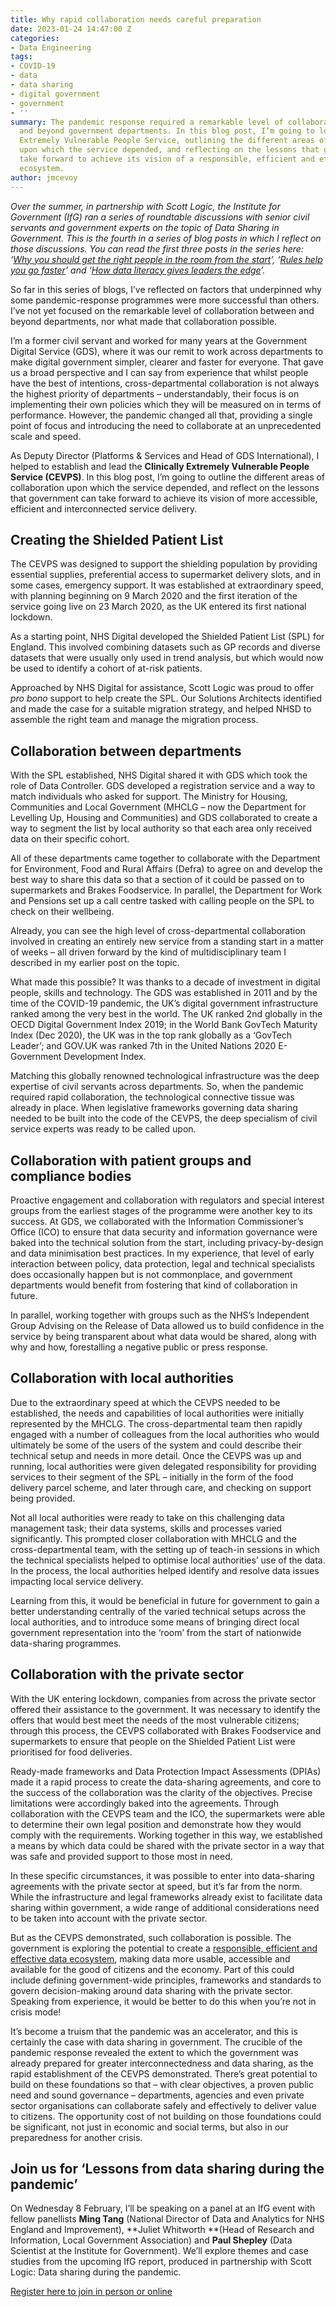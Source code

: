 ```yaml
---
title: Why rapid collaboration needs careful preparation
date: 2023-01-24 14:47:00 Z
categories:
- Data Engineering
tags:
- COVID-19
- data
- data sharing
- digital government
- government
- ''
summary: The pandemic response required a remarkable level of collaboration between
  and beyond government departments. In this blog post, I’m going to look at the Clinically
  Extremely Vulnerable People Service, outlining the different areas of collaboration
  upon which the service depended, and reflecting on the lessons that government can
  take forward to achieve its vision of a responsible, efficient and effective data
  ecosystem.
author: jmcevoy
---
```


*Over the summer, in partnership with Scott Logic, the Institute for Government (IfG) ran a series of roundtable discussions with senior civil servants and government experts on the topic of Data Sharing in Government. This is the fourth in a series of blog posts in which I reflect on those discussions. You can read the first three posts in the series here: ‘[Why you should get the right people in the room from the start](https://blog.scottlogic.com/2022/11/18/why-you-should-get-the-right-people-in-the-room-from-the-start.html)’, ‘[Rules help you go faster](https://blog.scottlogic.com/2022/11/30/rules-help-you-go-faster.html)’ and ‘[How data literacy gives leaders the edge](https://blog.scottlogic.com/2023/01/12/how-data-literacy-gives-leaders-the-edge.html)’.*

So far in this series of blogs, I’ve reflected on factors that underpinned why some pandemic-response programmes were more successful than others. I’ve not yet focused on the remarkable level of collaboration between and beyond departments, nor what made that collaboration possible.

I’m a former civil servant and worked for many years at the Government Digital Service (GDS), where it was our remit to work across departments to make digital government simpler, clearer and faster for everyone. That gave us a broad perspective and I can say from experience that whilst people have the best of intentions, cross-departmental collaboration is not always the highest priority of departments – understandably, their focus is on implementing their own policies which they will be measured on in terms of performance. However, the pandemic changed all that, providing a single point of focus and introducing the need to collaborate at an unprecedented scale and speed.

As Deputy Director (Platforms & Services and Head of GDS International), I helped to establish and lead the **Clinically Extremely Vulnerable People Service (CEVPS)**. In this blog post, I’m going to outline the different areas of collaboration upon which the service depended, and reflect on the lessons that government can take forward to achieve its vision of more accessible, efficient and interconnected service delivery.

## Creating the Shielded Patient List

The CEVPS was designed to support the shielding population by providing essential supplies, preferential access to supermarket delivery slots, and in some cases, emergency support. It was established at extraordinary speed, with planning beginning on 9 March 2020 and the first iteration of the service going live on 23 March 2020, as the UK entered its first national lockdown.

As a starting point, NHS Digital developed the Shielded Patient List (SPL) for England. This involved combining datasets such as GP records and diverse datasets that were usually only used in trend analysis, but which would now be used to identify a cohort of at-risk patients. 

Approached by NHS Digital for assistance, Scott Logic was proud to offer *pro bono* support to help create the SPL. Our Solutions Architects identified and made the case for a suitable migration strategy, and helped NHSD to assemble the right team and manage the migration process.

## Collaboration between departments

With the SPL established, NHS Digital shared it with GDS which took the role of Data Controller. GDS developed a registration service and a way to match individuals who asked for support. The Ministry for Housing, Communities and Local Government (MHCLG – now the Department for Levelling Up, Housing and Communities) and GDS collaborated to create a way to segment the list by local authority so that each area only received data on their specific cohort. 

All of these departments came together to collaborate with the Department for Environment, Food and Rural Affairs (Defra) to agree on and develop the best way to share this data so that a section of it could be passed on to supermarkets and Brakes Foodservice. In parallel, the Department for Work and Pensions set up a call centre tasked with calling people on the SPL to check on their wellbeing.

Already, you can see the high level of cross-departmental collaboration involved in creating an entirely new service from a standing start in a matter of weeks – all driven forward by the kind of multidisciplinary team I described in my earlier post on the topic.

What made this possible? It was thanks to a decade of investment in digital people, skills and technology. The GDS was established in 2011 and by the time of the COVID-19 pandemic, the UK’s digital government infrastructure ranked among the very best in the world. The UK ranked 2nd globally in the OECD Digital Government Index 2019; in the World Bank GovTech Maturity Index (Dec 2020), the UK was in the top rank globally as a ‘GovTech Leader’; and GOV.UK was ranked 7th in the United Nations 2020 E-Government Development Index.

Matching this globally renowned technological infrastructure was the deep expertise of civil servants across departments. So, when the pandemic required rapid collaboration, the technological connective tissue was already in place. When legislative frameworks governing data sharing needed to be built into the code of the CEVPS, the deep specialism of civil service experts was ready to be called upon.

## Collaboration with patient groups and compliance bodies

Proactive engagement and collaboration with regulators and special interest groups from the earliest stages of the programme were another key to its success. At GDS, we collaborated with the Information Commissioner’s Office (ICO) to ensure that data security and information governance were baked into the technical solution from the start, including privacy-by-design and data minimisation best practices. In my experience, that level of early interaction between policy, data protection, legal and technical specialists does occasionally happen but is not commonplace, and government departments would benefit from fostering that kind of collaboration in future.  

In parallel, working together with groups such as the NHS’s Independent Group Advising on the Release of Data allowed us to build confidence in the service by being transparent about what data would be shared, along with why and how, forestalling a negative public or press response.

## Collaboration with local authorities

Due to the extraordinary speed at which the CEVPS needed to be established, the needs and capabilities of local authorities were initially represented by the MHCLG. The cross-departmental team then rapidly engaged with a number of colleagues from the local authorities who would ultimately be some of the users of the system and could describe their technical setup and needs in more detail. Once the CEVPS was up and running, local authorities were given delegated responsibility for providing services to their segment of the SPL – initially in the form of the food delivery parcel scheme, and later through care, and checking on support being provided.

Not all local authorities were ready to take on this challenging data management task; their data systems, skills and processes varied significantly. This prompted closer collaboration with MHCLG and the cross-departmental team, with the setting up of teach-in sessions in which the technical specialists helped to optimise local authorities’ use of the data. In the process, the local authorities helped identify and resolve data issues impacting local service delivery. 

Learning from this, it would be beneficial in future for government to gain a better understanding centrally of the varied technical setups across the local authorities, and to introduce some means of bringing direct local government representation into the ‘room’ from the start of nationwide data-sharing programmes.

## Collaboration with the private sector

With the UK entering lockdown, companies from across the private sector offered their assistance to the government. It was necessary to identify the offers that would best meet the needs of the most vulnerable citizens; through this process, the CEVPS collaborated with Brakes Foodservice and supermarkets to ensure that people on the Shielded Patient List were prioritised for food deliveries. 

Ready-made frameworks and Data Protection Impact Assessments (DPIAs) made it a rapid process to create the data-sharing agreements, and core to the success of the collaboration was the clarity of the objectives. Precise limitations were accordingly baked into the agreements. Through collaboration with the CEVPS team and the ICO, the supermarkets were able to determine their own legal position and demonstrate how they would comply with the requirements. Working together in this way, we established a means by which data could be shared with the private sector in a way that was safe and provided support to those most in need.

In these specific circumstances, it was possible to enter into data-sharing agreements with the private sector at speed, but it’s far from the norm. While the infrastructure and legal frameworks already exist to facilitate data sharing within government, a wide range of additional considerations need to be taken into account with the private sector. 

But as the CEVPS demonstrated, such collaboration is possible. The government is exploring the potential to create a [responsible, efficient and effective data ecosystem](https://www.gov.uk/government/publications/national-data-strategy-mission-1-policy-framework-unlocking-the-value-of-data-across-the-economy/national-data-strategy-mission-1-policy-framework-unlocking-the-value-of-data-across-the-economy), making data more usable, accessible and available for the good of citizens and the economy. Part of this could include defining government-wide principles, frameworks and standards to govern decision-making around data sharing with the private sector. Speaking from experience, it would be better to do this when you’re not in crisis mode!

It’s become a truism that the pandemic was an accelerator, and this is certainly the case with data sharing in government. The crucible of the pandemic response revealed the extent to which the government was already prepared for greater interconnectedness and data sharing, as the rapid establishment of the CEVPS demonstrated. There’s great potential to build on these foundations so that – with clear objectives, a proven public need and sound governance – departments, agencies and even private sector organisations can collaborate safely and effectively to deliver value to citizens. The opportunity cost of not building on those foundations could be significant, not just in economic and social terms, but also in our preparedness for another crisis.

## Join us for ‘Lessons from data sharing during the pandemic’

On Wednesday 8 February, I’ll be speaking on a panel at an IfG event with fellow panellists **Ming Tang** (National Director of Data and Analytics for NHS England and Improvement), **Juliet Whitworth **(Head of Research and Information, Local Government Association) and **Paul Shepley** (Data Scientist at the Institute for Government). We’ll explore themes and case studies from the upcoming IfG report, produced in partnership with Scott Logic: Data sharing during the pandemic.

[Register here to join in person or online](https://www.instituteforgovernment.org.uk/event/lessons-data-sharing-during-pandemic?utm_source=events_page&utm_medium=website&utm_campaign=scottlogic_website)